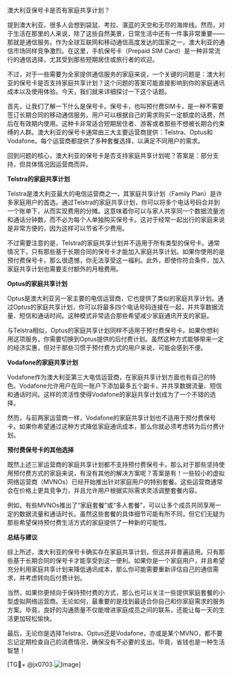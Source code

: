 澳大利亚保号卡是否有家庭共享计划？

提到澳大利亚，很多人会想到袋鼠、考拉、湛蓝的天空和无尽的海岸线。然而，对于生活在那里的人来说，除了这些自然美景，日常生活中还有一件事非常重要——那就是通信服务。作为全球互联网和移动通信高度发达的国家之一，澳大利亚的通信市场同样竞争激烈。在这里，手机保号卡（Prepaid SIM Card）是一种非常流行的通信选择，尤其受到那些短期居住或旅行者的欢迎。

不过，对于一些需要为全家提供通信服务的家庭来说，一个关键的问题是：澳大利亚的保号卡是否支持家庭共享计划？这个问题的答案可能直接影响到你的家庭通讯成本以及使用体验。今天，我们就来详细探讨一下这个话题。

首先，让我们了解一下什么是保号卡。保号卡，也叫预付费SIM卡，是一种不需要签订长期合同的移动通信服务。用户可以根据自己的需求购买一定额度的话费，然后在有效期内使用。这种卡非常适合短期居住者、游客或者那些不想被长期合约束缚的人群。澳大利亚的保号卡通常由三大主要运营商提供：Telstra、Optus和Vodafone。每个运营商都提供了多种套餐选择，以满足不同用户的需求。

回到问题的核心，澳大利亚的保号卡是否支持家庭共享计划呢？答案是：部分支持，但具体情况因运营商而异。

**Telstra的家庭共享计划**

Telstra是澳大利亚最大的电信运营商之一，其家庭共享计划（Family Plan）是许多家庭用户的首选。通过Telstra的家庭共享计划，你可以将多个电话号码合并到一个账单下，从而实现费用的分摊。这意味着你可以与家人共享同一个数据流量池和通话分钟数，而不必为每个人单独购买保号卡。这对于经常一起出行的家庭来说是非常方便的，因为这样可以节省不少费用。

不过需要注意的是，Telstra的家庭共享计划并不适用于所有类型的保号卡。通常情况下，只有那些基于长期合同的保号卡才能加入家庭共享计划。如果你使用的是预付费保号卡，那么很遗憾，你无法享受这一福利。此外，即使你符合条件，加入家庭共享计划也需要支付额外的月租费用。

**Optus的家庭共享计划**

Optus是澳大利亚另一家主要的电信运营商，它也提供了类似的家庭共享计划。通过Optus的家庭共享计划，你可以将最多四个电话号码连接在一起，并共享数据流量、短信和通话时间。这种模式非常适合那些希望减少家庭通讯开支的家庭。

与Telstra相似，Optus的家庭共享计划同样不适用于预付费保号卡。如果你想利用这项服务，你需要切换到Optus提供的后付费计划。虽然这种方式能够带来一定的经济实惠，但对于那些习惯于预付费方式的用户来说，可能会感到不便。

**Vodafone的家庭共享计划**

Vodafone作为澳大利亚第三大电信运营商，在家庭共享计划方面也有自己的特色。Vodafone允许用户在同一账户下添加最多五个副卡，并共享数据流量、短信和通话时间。这样的灵活性使得Vodafone的家庭共享计划成为了一个不错的选择。

然而，与前两家运营商一样，Vodafone的家庭共享计划也不适用于预付费保号卡。如果你希望通过这种方式降低家庭通讯成本，那么你就必须考虑转为后付费计划。

**预付费保号卡的其他选择**

既然上述三家运营商的家庭共享计划都不支持预付费保号卡，那么对于那些坚持使用预付费方式的家庭来说，有没有其他的解决方案呢？答案是有！一些较小的虚拟网络运营商（MVNOs）已经开始推出针对家庭用户的特别套餐。这些运营商通常会在价格上更具竞争力，并且允许用户根据实际需求灵活调整套餐内容。

例如，有些MVNOs推出了“家庭套餐”或“多人套餐”，可以让多个成员共同享用一定的数据流量和通话时长。虽然这些套餐的具体细节可能有所不同，但它们无疑为那些希望保持预付费生活方式的家庭提供了一种新的可能性。

**总结与建议**

综上所述，澳大利亚的保号卡确实存在家庭共享计划，但这并非普遍适用。只有那些基于长期合同的保号卡才能享受到这一便利。如果你是一个家庭用户，并且希望充分利用家庭共享计划来降低通讯成本，那么你可能需要重新评估自己的通信需求，并考虑转向后付费计划。

当然，如果你更倾向于保持预付费的方式，那么也可以关注一些提供家庭套餐的小型虚拟网络运营商。无论如何，最重要的是找到最适合你自己和你家庭需求的服务方案。毕竟，良好的沟通质量不仅能增进家庭成员之间的联系，还能让每一天的生活更加轻松愉快。

最后，无论你是选择Telstra、Optus还是Vodafone，亦或是某个MVNO，都不要忘记定期检查自己的消费情况，确保没有不必要的支出。毕竟，省钱也是一种生活智慧！

[TG💪+ @jx0703 ![Image](https://github.com/user-attachments/assets/dbca1d08-cadb-493c-b0ec-ad6f7a83f270)]